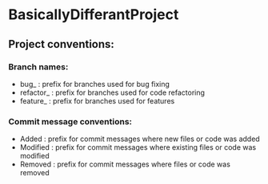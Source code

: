 # BasicallyDifferantProject
## Project conventions:

### Branch names:
* bug_ : prefix for branches used for bug fixing
* refactor_ : prefix for branches used for code refactoring
* feature_ : prefix for branches used for features

### Commit message conventions:
* Added : prefix for commit messages where new files or code was added
* Modified : prefix for commit messages where existing files or code was modified
* Removed : prefix for commit messages where files or code was removed
